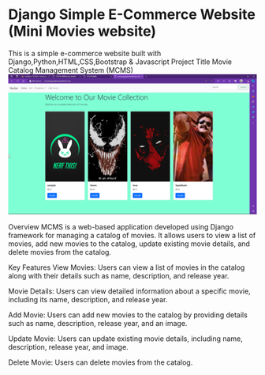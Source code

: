 # Django Simple E-Commerce Website (Mini Movies website)
This is a simple e-commerce website built with Django,Python,HTML,CSS,Bootstrap & Javascript 
Project Title
Movie Catalog Management System (MCMS)
![screenshot](screenshot/home.png)

Overview
MCMS is a web-based application developed using Django framework for managing a catalog of movies. 
It allows users to view a list of movies, add new movies to the catalog, update existing movie details, and delete movies from the catalog.

Key Features
View Movies: Users can view a list of movies in the catalog along with their details such as name, description, and release year.

Movie Details: Users can view detailed information about a specific movie, including its name, description, and release year.

Add Movie: Users can add new movies to the catalog by providing details such as name, description, release year, and an image.

Update Movie: Users can update existing movie details, including name, description, release year, and image.

Delete Movie: Users can delete movies from the catalog.
